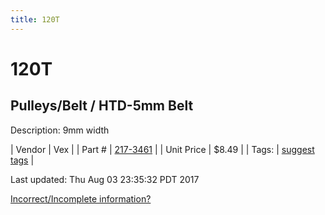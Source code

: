 ```yaml
---
title: 120T
---
```


# 120T
## Pulleys/Belt / HTD-5mm Belt
Description: 	9mm width 

| Vendor | Vex | 
| Part # | [217-3461](http://www.vexrobotics.com/vexpro/motion/belts-and-pulleys/htdbelts9.html) | 
| Unit Price | $8.49 | 
| Tags: | [suggest tags](https://docs.google.com/forms/d/e/1FAIpQLSeWyY8v3RgOty-MyWmh9U0iivNYN_molChYyS-0U-o-kOAv_g/viewform) | 

Last updated: Thu Aug 03 23:35:32 PDT 2017

 [Incorrect/Incomplete information?](https://docs.google.com/forms/d/e/1FAIpQLSeWyY8v3RgOty-MyWmh9U0iivNYN_molChYyS-0U-o-kOAv_g/viewform)